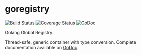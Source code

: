goregistry
==========
[![Build Status](https://travis-ci.org/josephspurrier/goregistry.svg)](https://travis-ci.org/josephspurrier/goregistry) [![Coverage Status](https://coveralls.io/repos/josephspurrier/goregistry/badge.png)](https://coveralls.io/r/josephspurrier/goregistry) [![GoDoc](https://godoc.org/github.com/josephspurrier/goregistry?status.svg)](https://godoc.org/github.com/josephspurrier/goregistry)

Golang Global Registry

Thread-safe, generic container with type conversion. Complete documentation available on [GoDoc](https://godoc.org/github.com/josephspurrier/goregistry).